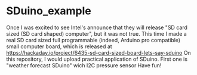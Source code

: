 # SDuino_example
Once I was excited to see Intel's announce that they will release "SD card sized (SD card shaped) computer", 
but it was not true. This time I made a real SD card sized full programmable (indeed, Arduino pro compatible) 
small computer board, which is released at
https://hackaday.io/project/6435-sd-card-sized-board-lets-say-sduino
On this repository, I would upload practical application of SDuino. First one is "weather forecast SDuino" wich I2C pressure sensor
Have fun!

